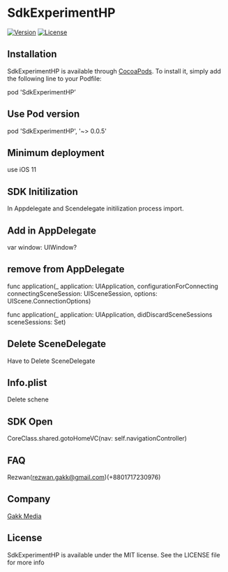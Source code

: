 # SdkExperimentHP
[![Version](https://img.shields.io/cocoapods/v/ExperimentsSDK)](https://github.com/MottalebGakk/ExperimentsSDK)
[![License](https://img.shields.io/github/license/MottalebGakk/ExperimentsSDK)]([https://github.com/MottalebGakk/ExperimentsSDK](https://github.com/MottalebGakk/ExperimentsSDK))

## Installation

SdkExperimentHP is available through [CocoaPods]([https://github.com/MottalebGakk/ExperimentsSDK). To install
it, simply add the following line to your Podfile:

pod 'SdkExperimentHP’
## Use Pod version
pod 'SdkExperimentHP', '~> 0.0.5'

## Minimum deployment
use iOS 11

## SDK Initilization 
In Appdelegate and Scendelegate initilization process
import.

## Add in AppDelegate
var window: UIWindow?

## remove from AppDelegate
func application(_ application: UIApplication, configurationForConnecting connectingSceneSession: UISceneSession, options: UIScene.ConnectionOptions)

func application(_ application: UIApplication, didDiscardSceneSessions sceneSessions: Set<UISceneSession>)

## Delete SceneDelegate
Have to Delete SceneDelegate

## Info.plist
Delete schene

## SDK Open
CoreClass.shared.gotoHomeVC(nav: self.navigationController)

## FAQ 
Rezwan(rezwan.gakk@gmail.com)(+8801717230976)

## Company

[Gakk Media](https://gakkmedia.com)

## License

SdkExperimentHP is available under the MIT license. See the LICENSE file for more info
